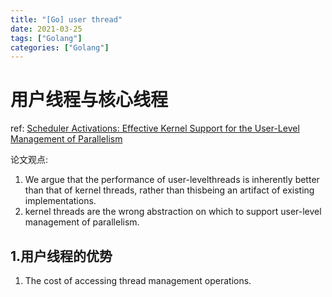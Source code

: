 ```yaml
---
title: "[Go] user thread"
date: 2021-03-25
tags: ["Golang"]
categories: ["Golang"]
---
```


# 用户线程与核心线程

ref: [Scheduler Activations: Effective Kernel Support for the  User-Level Management of Parallelism](https://flint.cs.yale.edu/cs422/doc/sched-act.pdf)

论文观点:

1.  We  argue  that  the  performance  of  user-levelthreads  is  inherently  better  than  that  of  kernel  threads,  rather  than  thisbeing  an  artifact  of  existing  implementations. 
2. kernel   threads   are   the wrong   abstraction   on   which   to   support   user-level management   of   parallelism.   

## 1.用户线程的优势

1. The  cost  of  accessing  thread  management  operations. 